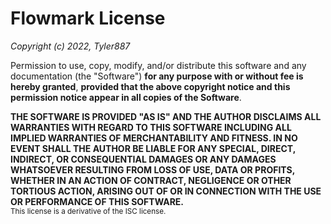 Flowmark License
============

*Copyright (c) 2022, Tyler887*

Permission to use, copy, modify, and/or distribute this software and any documentation (the "Software") **for any
purpose with or without fee is hereby granted**, **provided that the above
copyright notice and this permission notice appear in all copies of the Software**.

**THE SOFTWARE IS PROVIDED "AS IS" AND THE AUTHOR DISCLAIMS ALL WARRANTIES
WITH REGARD TO THIS SOFTWARE INCLUDING ALL IMPLIED WARRANTIES OF
MERCHANTABILITY AND FITNESS. IN NO EVENT SHALL THE AUTHOR BE LIABLE FOR
ANY SPECIAL, DIRECT, INDIRECT, OR CONSEQUENTIAL DAMAGES OR ANY DAMAGES
WHATSOEVER RESULTING FROM LOSS OF USE, DATA OR PROFITS, WHETHER IN AN
ACTION OF CONTRACT, NEGLIGENCE OR OTHER TORTIOUS ACTION, ARISING OUT OF
OR IN CONNECTION WITH THE USE OR PERFORMANCE OF THIS SOFTWARE.**
<br />
<sub>This license is a derivative of the ISC license.</sub>
